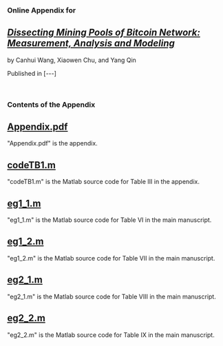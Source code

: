 ### Online Appendix for

## [*Dissecting Mining Pools of Bitcoin Network: Measurement, Analysis and Modeling*](https://doi.org/10.10XXXXXXXX)

by Canhui Wang, Xiaowen Chu, and Yang Qin

Published in [*---*]

&nbsp; 

### Contents of the Appendix

## [Appendix.pdf](https://github.com/Canhui/AppendixBTC/blob/main/Appendix.pdf)
"Appendix.pdf" is the appendix.

## [codeTB1.m](https://github.com/Canhui/AppendixBTC/blob/main/codeTB1.m)
"codeTB1.m" is the Matlab source code for Table III in the appendix.

## [eg1_1.m](https://github.com/Canhui/AppendixBTC/blob/main/eg1_1.m)
"eg1_1.m" is the Matlab source code for Table VI in the main manuscript.

## [eg1_2.m](https://github.com/Canhui/AppendixBTC/blob/main/eg1_2.m)
"eg1_2.m" is the Matlab source code for Table VII in the main manuscript.

## [eg2_1.m](https://github.com/Canhui/AppendixBTC/blob/main/eg2_1.m)
"eg2_1.m" is the Matlab source code for Table VIII in the main manuscript.

## [eg2_2.m](https://github.com/Canhui/AppendixBTC/blob/main/eg2_2.m)
"eg2_2.m" is the Matlab source code for Table IX in the main manuscript.

